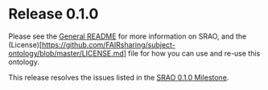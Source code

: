 # Release 0.1.0

Please see the [General README](https://github.com/FAIRsharing/subject-ontology/blob/master/README.md) for 
more information on SRAO, and the (License)[https://github.com/FAIRsharing/subject-ontology/blob/master/LICENSE.md] file
for how you can use and re-use this ontology.

This release resolves the issues listed in the 
[SRAO 0.1.0 Milestone](https://github.com/FAIRsharing/subject-ontology/milestone/1).
